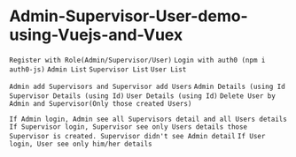 # Admin-Supervisor-User-demo-using-Vuejs-and-Vuex

`Register with Role(Admin/Supervisor/User)`
`Login with auth0 (npm i auth0-js)`
`Admin List`
`Supervisor List`
`User List`

`Admin add Supervisors and Supervisor add Users`
`Admin Details (using Id`
`Supervisor Details (using Id)`
`User Details (using Id)`
`Delete User by Admin and Supervisor(Only those created Users)`

`If Admin login, Admin see all Supervisors detail and all Users details`
`If Supervisor login, Supervisor see only Users details those Supervisor is created. Supervisor didn't see Admin detail`
`If User login, User see only him/her details`
